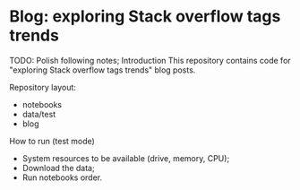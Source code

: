 # Blog: exploring Stack overflow tags trends

TODO: Polish following notes;
Introduction
This repository contains code for "exploring Stack overflow tags trends" blog posts.

Repository layout:

- notebooks
- data/test
- blog


How to run
(test mode)

- System resources to be available (drive, memory, CPU);
- Download the data;
- Run notebooks order.
